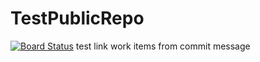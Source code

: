 # TestPublicRepo
[![Board Status](https://dev.azure.com/johnhjliu/8972b0d9-1d5b-4b37-a71f-d15ba19249bc/dee8429e-79fe-432a-be06-fd3b507390c4/_apis/work/boardbadge/fad71695-e3a5-4795-a045-f9172cde2414)](https://dev.azure.com/johnhjliu/8972b0d9-1d5b-4b37-a71f-d15ba19249bc/_boards/board/t/dee8429e-79fe-432a-be06-fd3b507390c4/Microsoft.RequirementCategory/)
test link work items from commit message
